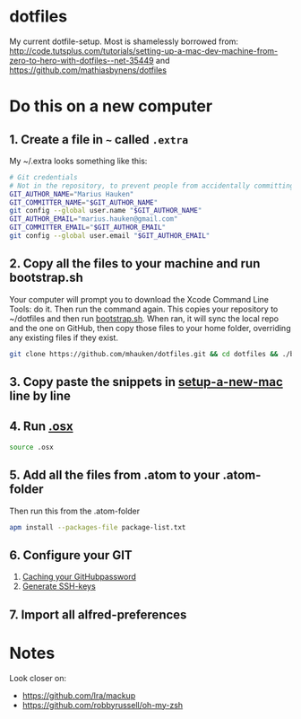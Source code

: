 dotfiles
========

My current dotfile-setup.
Most is shamelessly borrowed from: http://code.tutsplus.com/tutorials/setting-up-a-mac-dev-machine-from-zero-to-hero-with-dotfiles--net-35449 and https://github.com/mathiasbynens/dotfiles

# Do this on a new computer

## 1. Create a file in `~` called `.extra`
My ~/.extra looks something like this:
```bash
# Git credentials
# Not in the repository, to prevent people from accidentally committing under my name
GIT_AUTHOR_NAME="Marius Hauken"
GIT_COMMITTER_NAME="$GIT_AUTHOR_NAME"
git config --global user.name "$GIT_AUTHOR_NAME"
GIT_AUTHOR_EMAIL="marius.hauken@gmail.com"
GIT_COMMITTER_EMAIL="$GIT_AUTHOR_EMAIL"
git config --global user.email "$GIT_AUTHOR_EMAIL"
```

## 2. Copy all the files to your machine and run bootstrap.sh
Your computer will prompt you to download the Xcode Command Line Tools: do it. Then run the command again. This copies your repository to ~/dotfiles and then run [bootstrap.sh](bootstrap.sh). When ran, it will sync the local repo and the one on GitHub, then copy those files to your home folder, overriding any existing files if they exist.

```bash
git clone https://github.com/mhauken/dotfiles.git && cd dotfiles && ./bootstrap.sh
```

## 3. Copy paste the snippets in [setup-a-new-mac](setup-a-new-mac.sh) line by line

## 4. Run [.osx](.osx)
```bash
source .osx
```

## 5. Add all the files from .atom to your .atom-folder
Then run this from the .atom-folder
```bash
apm install --packages-file package-list.txt
```

## 6. Configure your GIT
1. [Caching your GitHubpassword](https://help.github.com/articles/caching-your-github-password-in-git/)
2. [Generate SSH-keys](https://help.github.com/articles/generating-ssh-keys/)

## 7. Import all alfred-preferences

# Notes
Look closer on:
* https://github.com/lra/mackup
* https://github.com/robbyrussell/oh-my-zsh
